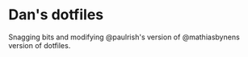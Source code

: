 Dan's dotfiles
==============

Snagging bits and modifying @paulrish's version of @mathiasbynens version of dotfiles.